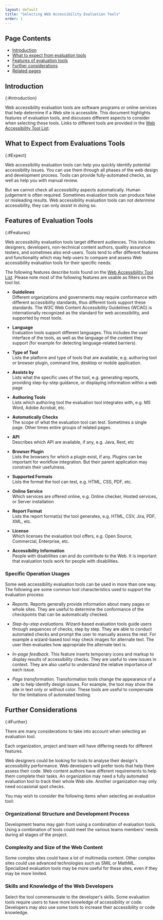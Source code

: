 ```yaml
---
layout: default
title: "Selecting Web Accessibility Evaluation Tools"
order: 1
---
```


## Page Contents

-   [Introduction](#introduction)
-   [What to expect from evaluation tools](#expect)
-   [Features of evaluation tools](#features)
-  [Further considerations](#further)
-   [Related pages](#related)


## Introduction
{:#introduction}

Web accessibility evaluation tools are software programs or online services that help determine if a Web site is accessible. This document highlights features of evaluation tools, and discusses different aspects to consider when selecting these tools. Links to different tools are provided in the [Web Accessibility Tool List](https://www.w3.org/WAI/ER/tools/).

## What to Expect from Evaluations Tools
{:#Expect}

Web accessibility evaluation tools can help you quickly identify potential accessibility issues. You can use them through all phases of the web design and development process. Tools can provide fully-automated checks, as well as help you with manual review.

But we cannot check all accessibility aspects automatically. Human judgement is often required. Sometimes evaluation tools can produce false or misleading results. Web accessibility evaluation tools can not *determine* accessibility, they can only *assist* in doing so.

## Features of Evaluation Tools
{:#Features}

Web accessibility evaluation tools target different audiences. This includes designers, developers, non-technical content authors, quality assurance testers, and sometimes also end-users. Tools tend to offer different features and functionality which may help users to compare and assess Web accessibility evaluation tools for their specific needs.

The following features describe tools found on the [Web Accessibility Tool List](https://www.w3.org/WAI/ER/tools/). Please note most of the following features are usable as filters on the tool list.

* **Guidelines**  
Different organizations and governments may require conformance with different accessibility standards, thus different tools support these standards. The W3C Web Content Accessibility Guidelines (WCAG) is internationally recognized as the standard for web accessibility, and supported by most tools.

* **Language**  
Evaluation tools support different languages. This includes the user interface of the tools, as well as the language of the content they support (for example for detecting language-related barriers).

* **Type of Tool**  
Lists the platform and type of tools that are available, e.g. authoring tool or browser plugin, command line, desktop or mobile application.

* **Assists by**  
Lists what the specific uses of the tool, e.g. generating reports, providing step-by-step guidance, or displaying information within a web page

* **Authoring Tools**  
Lists which authoring tool the evaluation tool integrates with, e.g. MS Word, Adobe Acrobat, etc.

* **Automatically Checks**  
The scope of what the evaluation tool can test. Sometimes a single page. Other times entire groups of related pages.

* **API**  
Describes which API are available, if any, e.g. Java, Rest, etc

* **Browser Plugin**  
Lists the browsers for which a plugin exist, if any. Plugins can be important for workflow integration. But their parent application may constrain their usefulness.

* **Supported Formats**  
Lists the format the tool can test, e.g. HTML, CSS, PDF, etc.

* **Online Service**  
Which services are offered online, e.g. Online checker, Hosted services, or Server installation

* **Report Format**  
Lists the report format(s) the tool generates, e.g. HTML, CSV, Jira, PDF, XML, etc. 

* **License**  
Which licenses the evaluation tool offers, e.g. Open Source, Commercial, Enterprise, etc.

* **Accessibility Information**  
People with disabilities can and do contribute to the Web. It is important that evaluation tools work for people with disabilities.

### Specific Operation Usages

Some web accessibility evaluation tools can be used in more than one way. The following are some common tool characteristics used to support the evaluation process:

- *Reports*. Reports generally provide information about many pages or whole sites. They are useful to determine the conformance of the checkpoints that can be automatically checked.

- *Step-by-step evaluations*. Wizard-based evaluation tools guide users through sequences of checks, step by step. They are able to conduct automated checks and prompt the user to manually assess the rest. For example a wizard-based tool may check images for alternate text. The user then evaluates how appropriate the alternate text is.

- *In-page feedback*. This feature inserts temporary icons and markup to display results of accessibility checks. They are useful to view issues in context. They are also useful to understand the relative importance of each issue.

- *Page transformation*. Transformation tools change the appearance of a site to help identify design issues. For example, the tool may show the site in text only or without color. These tools are useful to compensate for the limitations of automated testing.

## Further Considerations
{:#Further}

There are many considerations to take into account when selecting an evaluation tool.

Each organization, project and team will have differing needs for different features.

Web designers could be looking for tools to analyse their design's accessibility performance. Web developers will prefer tools that help them assess their code. Web content authors have different requirements to help them complete their tasks. An organization may need a fully automated evaluation tool to track their whole Web site. Another organization may only need occasional spot checks.

You may wish to consider the following items when selecting an evaluation tool:

### Organizational Structure and Development Process

Development teams may gain from using a combination of evaluation tools. Using a combination of tools could meet the various teams members' needs during all stages of the project.

### Complexity and Size of the Web Content

Some complex sites could have a lot of multimedia content. Other complex sites could use advanced technologies such as SMIL or MathML. Specialized evaluation tools may be more useful for these sites, even if they may be more limited. 

### Skills and Knowledge of the Web Developers

Select the tool commensurate to the developer's skills. Some evaluation tools require users to have more knowledge of accessibility or code. Developers may also use some tools to increase their accessibility or code knowledge.
